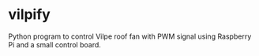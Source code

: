 # vilpify

Python program to control Vilpe roof fan with PWM signal using Raspberry Pi and a small control board.
